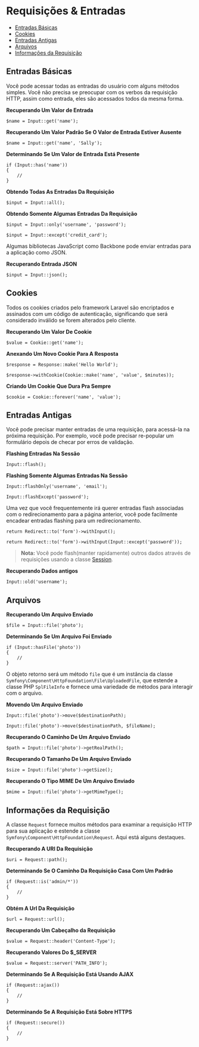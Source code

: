 # Requisições & Entradas

- [Entradas Básicas](#basic-input)
- [Cookies](#cookies)
- [Entradas Antigas](#old-input)
- [Arquivos](#files)
- [Informações da Requisição](#request-information)

<a name="basic-input"></a>
## Entradas Básicas

Você pode acessar todas as entradas do usuário com alguns métodos simples. Você não precisa se preocupar com os verbos da requisição HTTP, assim como entrada, eles são acessados todos da mesma forma.

**Recuperando Um Valor de Entrada**

	$name = Input::get('name');

**Recuperando Um Valor Padrão Se O Valor de Entrada Estiver Ausente**

	$name = Input::get('name', 'Sally');

**Determinando Se Um Valor de Entrada Está Presente**

	if (Input::has('name'))
	{
		//
	}

**Obtendo Todas As Entradas Da Requisição**

	$input = Input::all();

**Obtendo Somente Algumas Entradas Da Requisição**

	$input = Input::only('username', 'password');

	$input = Input::except('credit_card');

Algumas bibliotecas JavaScript como Backbone pode enviar entradas para a aplicação como JSON.

**Recuperando Entrada JSON**

	$input = Input::json();

<a name="cookies"></a>
## Cookies

Todos os cookies criados pelo framework Laravel são encriptados e assinados com um código de autenticação, significando que será considerado inválido se forem alterados pelo cliente.

**Recuperando Um Valor De Cookie**

	$value = Cookie::get('name');

**Anexando Um Novo Cookie Para A Resposta**

	$response = Response::make('Hello World');

	$response->withCookie(Cookie::make('name', 'value', $minutes));

**Criando Um Cookie Que Dura Pra Sempre**

	$cookie = Cookie::forever('name', 'value');

<a name="old-input"></a>
## Entradas Antigas

Você pode precisar manter entradas de uma requisição, para acessá-la na próxima requisição. Por exemplo, você pode precisar re-popular um formulário depois de checar por erros de validação.

**Flashing Entradas Na Sessão**

	Input::flash();

**Flashing Somente Algumas Entradas Na Sessão**

	Input::flashOnly('username', 'email');

	Input::flashExcept('password');

Uma vez que você frequentemente irá querer entradas flash associadas com o redirecionamento para a página anterior, você pode facilmente encadear entradas flashing para um redirecionamento.

	return Redirect::to('form')->withInput();

	return Redirect::to('form')->withInput(Input::except('password'));

> **Nota:** Você pode flash(manter rapidamente) outros dados através de requisições usando a classe [Session](/docs/session).

**Recuperando Dados antigos**

	Input::old('username');

<a name="files"></a>
## Arquivos

**Recuperando Um Arquivo Enviado**

	$file = Input::file('photo');

**Determinando Se Um Arquivo Foi Enviado**

	if (Input::hasFile('photo'))
	{
		//
	}

O objeto retorno será um método `file` que é um instância da classe `Symfony\Component\HttpFoundation\File\UploadedFile`, que estende a classe PHP `SplFileInfo` e fornece uma variedade de métodos para interagir com o arquivo.

**Movendo Um Arquivo Enviado**

	Input::file('photo')->move($destinationPath);

	Input::file('photo')->move($destinationPath, $fileName);

**Recuperando O Caminho De Um Arquivo Enviado**

	$path = Input::file('photo')->getRealPath();

**Recuperando O Tamanho De Um Arquivo Enviado**

	$size = Input::file('photo')->getSize();

**Recuperando O Tipo MIME De Um Arquivo Enviado**

	$mime = Input::file('photo')->getMimeType();

<a name="request-information"></a>
## Informações da Requisição

A classe `Request` fornece muitos métodos para examinar a requisição HTTP para sua aplicação e estende a classe `Symfony\Component\HttpFoundation\Request`. Aqui está alguns destaques.

**Recuperando A URI Da Requisição**

	$uri = Request::path();

**Determinando Se O Caminho Da Requisição Casa Com Um Padrão**

	if (Request::is('admin/*'))
	{
		//
	}

**Obtém A Url Da Requisição**

	$url = Request::url();

**Recuperando Um Cabeçalho da Requisição**

	$value = Request::header('Content-Type');

**Recuperando Valores Do $_SERVER**

	$value = Request::server('PATH_INFO');

**Determinando Se A Requisição Está Usando AJAX**

	if (Request::ajax())
	{
		//
	}

**Determinando Se A Requisição Está Sobre HTTPS**

	if (Request::secure())
	{
		//
	}
